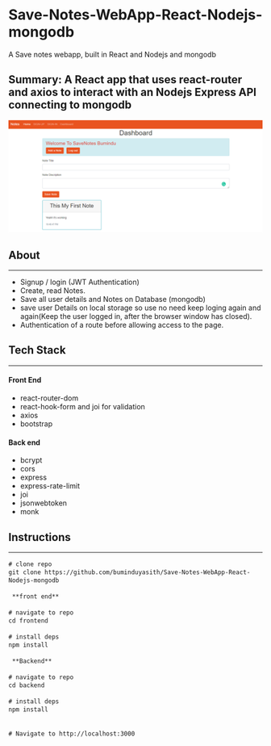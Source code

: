 # Save-Notes-WebApp-React-Nodejs-mongodb
 A Save notes webapp, built in React and Nodejs and mongodb
 
 ## **Summary: A React app that uses react-router and axios to interact with an Nodejs Express API connecting to mongodb**
 
 ![alt text](samples/Dashboard.PNG)
 
 
 ## About
 ---

- Signup / login (JWT Authentication)
- Create, read Notes.
- Save all user details and Notes on Database (mongodb)
- save user Details on local storage so use no need keep loging again and again(Keep the user logged in, after the browser window has closed).
- Authentication of a route before allowing access to the page.


## Tech Stack
---

#### Front End

- react-router-dom
- react-hook-form and joi for validation
- axios
- bootstrap

#### Back end

- bcrypt
- cors
- express
- express-rate-limit
- joi
- jsonwebtoken
- monk

## Instructions
---

```
# clone repo
git clone https://github.com/buminduyasith/Save-Notes-WebApp-React-Nodejs-mongodb
 
 **front end**
 
# navigate to repo 
cd frontend

# install deps
npm install

 **Backend**
 
# navigate to repo 
cd backend

# install deps
npm install


# Navigate to http://localhost:3000
```
